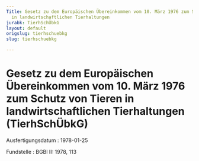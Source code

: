 ```yaml
---
Title: Gesetz zu dem Europäischen Übereinkommen vom 10. März 1976 zum Schutz von Tieren
  in landwirtschaftlichen Tierhaltungen
jurabk: TierhSchÜbkG
layout: default
origslug: tierhschuebkg
slug: tierhschuebkg

---
```


# Gesetz zu dem Europäischen Übereinkommen vom 10. März 1976 zum Schutz von Tieren in landwirtschaftlichen Tierhaltungen (TierhSchÜbkG)

Ausfertigungsdatum
:   1978-01-25

Fundstelle
:   BGBl II: 1978, 113

